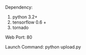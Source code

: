 Dependency:
1. python 3.2+
2. tensorflow 0.6 +
3. tornado

Web Port: 80

Launch Command:
python upload.py


